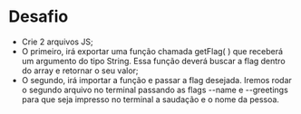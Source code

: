 # Desafio

- Crie 2 arquivos JS;
- O primeiro, irá exportar uma função chamada getFlag( ) que receberá um argumento do tipo String. Essa função deverá buscar a flag dentro do array e retornar o seu valor;
- O segundo, irá importar a função e passar a flag desejada. Iremos rodar o segundo arquivo no terminal passando as flags --name e --greetings para que seja impresso no terminal a saudação e o nome da pessoa.